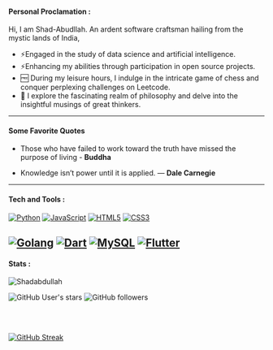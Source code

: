 


#### Personal Proclamation :

<p> Hi, I am Shad-Abudllah. An ardent software craftsman hailing from the mystic lands of India, 
</p> 


   - ⚡Engaged in the study of data science and artificial intelligence.
   - ⚡Enhancing my abilities through participation in open source projects.
   - 🆓 During my leisure hours, I indulge in the intricate game of chess and conquer perplexing challenges on Leetcode.
   - 🔭 I explore the fascinating realm of philosophy and delve into the insightful musings of great thinkers.
   
  
 
  
  --- 
  #### Some Favorite Quotes 
  
  - Those who have failed to work toward the truth have missed the purpose of living - **Buddha**
  
  - Knowledge isn’t power until it is applied. ― **Dale Carnegie** 
  
 

<!--
---
#### Get in touch :

[![LinkedIn Badge](https://img.shields.io/badge/LinkedIn-Profile-informational?style=flat&logo=linkedin&logoColor=white&color=4AB197)](#)
[![Lichess Badge](https://img.shields.io/badge/Lichess-ID:ShadAbdullah-informational?style=flat&logo=Lichess&logoColor=FFFFFF&color=4AB197)](#)

---

#### Online persona :
[![LeetCode Badge](https://img.shields.io/badge/Leet-Code-informational?style=flat&logo=Leetcode&logoColor=FFFFFF&color=4AB197)](https://leetcode.com/ShadAbdullah/)
[![Codeforces Badge](https://img.shields.io/badge/Code-Forces-informational?style=flat&logo=Codeforces&logoColor=FFFFFF&color=4AB197)](#)
[![HackerRank Badge](https://img.shields.io/badge/Hacker-Rank-informational?style=flat&logo=HackerRank&logoColor=FFFFFF&color=4AB197)](#)
[![Medium Badge](https://img.shields.io/badge/Medium-Blog-informational?style=flat&logo=Medium&logoColor=FFFFFF&color=4AB197)](#)
[![Discord Badge](https://img.shields.io/badge/Discord-Server-informational?style=flat&logo=Discord&logoColor=FFFFFF&color=4AB197)](#)




-->

---

#### Tech and Tools :


[![Python](https://img.shields.io/badge/Python-Language-informational?style=flat&logo=Python&logoColor=FFFFFF&color=4AB197)](#)
[![JavaScript](https://img.shields.io/badge/JavaScript-Language-informational?style=flat&logo=JavaScript&logoColor=FFFFFF&color=4AB197)](#)
[![HTML5](https://img.shields.io/badge/HTML5-Language-informational?style=flat&logo=HTML5&logoColor=FFFFFF&color=4AB197)](#)
[![CSS3](https://img.shields.io/badge/CSS3-Language-informational?style=flat&logo=CSS3&logoColor=FFFFFF&color=4AB197)](#)

[![Golang](https://img.shields.io/badge/Go-lang-informational?style=flat&logo=Go&logoColor=FFFFFF&color=4AB197)](#)
[![Dart](https://img.shields.io/badge/Dart-Language-informational?style=flat&logo=dart&logoColor=FFFFFF&color=4AB197)](#)
[![MySQL](https://img.shields.io/badge/MySQL-DBMS-informational?style=flat&logo=MySQL&logoColor=FFFFFF&color=4AB197)](#)
[![Flutter](https://img.shields.io/badge/Flut-ter-informational?style=flat&logo=flutter&logoColor=FFFFFF&color=4AB197)](#)
---
#### Stats :

 <img src="https://komarev.com/ghpvc/?username=Shadabdullah&label=Profile%20views&color=4AB197&style=flat" alt="Shadabdullah" />
 
 
![GitHub User's stars](https://img.shields.io/github/stars/Shadabdullah?color=4AB197&logo=github)
![GitHub followers](https://img.shields.io/github/followers/Shadabdullah?color=4AB197&logo=github)



<br><br>

[![GitHub Streak](https://github-readme-streak-stats.herokuapp.com?user=Shadabdullah&background=000000&border=EBEBEB&stroke=EBEBEB&ring=4AB197&fire=4AB197&currStreakNum=4AB197&sideNums=4AB197&currStreakLabel=4AB197&sideLabels=EBEBEB&dates=EBEBEB)](https://git.io/streak-stats)


<!--
<a href="https://github.com/Shadabdullah">
  <img align="center" style="margin:0.5rem" src="https://github-readme-stats.vercel.app/api?username=Shadabdullah&show_icons=true&line_height=27&count_private=true&title_color=4AB197&text_color=FFFFFF&icon_color=4AB197&bg_color=0000" alt="ShadAbdullah's GitHub Stats" />
</a>
